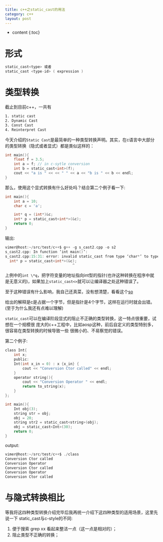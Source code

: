 ```yaml
---
title: c++之static_cast的用法
category: c++
layout: post
---
```

* content
{:toc}

# 形式
```c
static_cast<type> 或者
static_cast <type-id> ( expression ) 
```

# 类型转换
截止到目前c++，一共有
```bash
1. static cast
2. Dynamic Cast
3. Const Cast
4. Reinterpret Cast
```
今天介绍的`Static Cast`是最简单的一种类型转换声明。其实，在c语言中大部分的类型转换（隐式或者显式）都是类似这样的：

```c
int main(){
	float f = 3.5;
	int a = f; // in c-sytle conversion
	int b = static_cast<int>(f);
	cout << "a is " << << " " << a << "b is " << b << endl;
}
```
那么，使用这个显式转换有什么好处吗？结合第二个例子看一下:
```c
int main(){
	int a = 10;
	char c = 'a';

	int* q = (int*)&c;
	int* p = static_cast<int*>(&c);
	return 0;
}
```
输出:
```c
vimer@host:~/src/test/c++$ g++ -g s_cast2.cpp -o s2
s_cast2.cpp: In function ‘int main()’:
s_cast2.cpp:15:31: error: invalid static_cast from type ‘char*’ to type ‘int*’
  int* p = static_cast<int*>(&c);
                               ^
```
上例中的`int \*q`，把字符变量的地址指向int型的指针(也许这种转换在程序中就是无意义的)，如果加上`static_cast<>`就可以让编译器之处这种错误了。

至于这种错误有什么影响，我自己还真菜，没有想清楚，看看这个[so](https://stackoverflow.com/questions/103512/why-use-static-castintx-instead-of-intx)

给出的解释是c是占据一个字节，但是指针是4个字节，这样在运行时就会出错。(至于为什么我还有点难以理解)

`static_cast`可以在编译阶段显式的阻止不正确的类型转换，这一特点很重要，试想在一个规模很
庞大的c++工程中，比如aosp这种，前后自定义的类型特别多，很容易在类型转换的时候导致一些
很微小的、不易察觉的错误。

第二个例子:
```c
class Int{
	int x;
	public:
	Int(int x_in = 0) : x {x_in} {
		cout << "Conversion Ctor called" << endl;
	}
	operator string(){
		cout << "Conversion Operator " << endl;
		return to_string(x);
	}
};

int main(){
	Int obj(3);
	string str = obj;
	obj = 20;
	string str2 = static_cast<string>(obj);
	obj = static_cast<Int>(30);
	return 0;
}
```
output:

```c
vimer@host:~/src/test/c++$ ./class 
Conversion Ctor called
Conversion Operator 
Conversion Ctor called
Conversion Operator 
Conversion Ctor called
```

# 与隐式转换相比
等我将这四种类型转换介绍完毕后我再统一介绍下这四种类型的适用场景，这里先说一下 static_cast与c-style的不同:
1. 便于搜索 grep xx  看起来整洁一点（这一点是相对的）；
2. 阻止类型不正确的转换；
